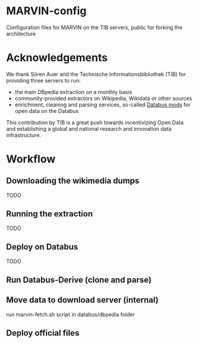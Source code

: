 # MARVIN-config

Configuration files for MARVIN on the TIB servers, public for forking the architecture

# Acknowledgements
We thank Sören Auer and the Technische Informationsbibliothek (TIB) for providing three servers to run:

* the main DBpedia extraction on a monthly basis 
* community-provided extractors on Wikipedia, Wikidata or other sources 
* enrichment, cleaning and parsing services, so-called [Databus mods](https://github.com/dbpedia/databus-mods/) for open data on the Databus

This contribution by TIB is a great push towards incentivizing Open Data and establishing a global and national research and innovation data infrastructure. 

# Workflow

## Downloading the wikimedia dumps
TODO

## Running the extraction
TODO

## Deploy on Databus
TODO

## Run Databus-Derive (clone and parse)

## Move data to download server (internal)
run marvin-fetch.sh script in databus/dbpedia folder

## Deploy official files


